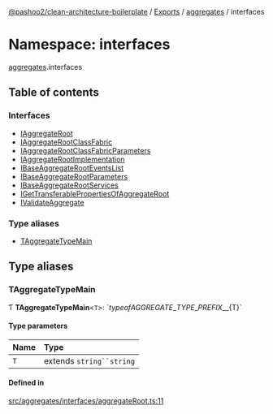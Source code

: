 [@pashoo2/clean-architecture-boilerplate](../README.md) / [Exports](../modules.md) / [aggregates](aggregates.md) / interfaces

# Namespace: interfaces

[aggregates](aggregates.md).interfaces

## Table of contents

### Interfaces

- [IAggregateRoot](../interfaces/aggregates.interfaces.iaggregateroot.md)
- [IAggregateRootClassFabric](../interfaces/aggregates.interfaces.iaggregaterootclassfabric.md)
- [IAggregateRootClassFabricParameters](../interfaces/aggregates.interfaces.iaggregaterootclassfabricparameters.md)
- [IAggregateRootImplementation](../interfaces/aggregates.interfaces.iaggregaterootimplementation.md)
- [IBaseAggregateRootEventsList](../interfaces/aggregates.interfaces.ibaseaggregaterooteventslist.md)
- [IBaseAggregateRootParameters](../interfaces/aggregates.interfaces.ibaseaggregaterootparameters.md)
- [IBaseAggregateRootServices](../interfaces/aggregates.interfaces.ibaseaggregaterootservices.md)
- [IGetTransferablePropertiesOfAggregateRoot](../interfaces/aggregates.interfaces.igettransferablepropertiesofaggregateroot.md)
- [IValidateAggregate](../interfaces/aggregates.interfaces.ivalidateaggregate.md)

### Type aliases

- [TAggregateTypeMain](aggregates.interfaces.md#taggregatetypemain)

## Type aliases

### TAggregateTypeMain

Ƭ **TAggregateTypeMain**<`T`\>: \`${typeof AGGREGATE\_TYPE\_PREFIX}\_\_${T}\`

#### Type parameters

| Name | Type |
| :------ | :------ |
| `T` | extends `string``string` |

#### Defined in

[src/aggregates/interfaces/aggregateRoot.ts:11](https://github.com/pashoo2/clean-architecture-boilerplate/blob/4202db5/src/aggregates/interfaces/aggregateRoot.ts#L11)
